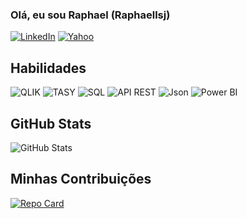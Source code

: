 ### Olá, eu sou Raphael (Raphaellsj) 

[![LinkedIn](https://img.shields.io/badge/LinkedIn-blue?style=for-the-badge&logo=linkedin&logoColor=blue)](https://www.linkedin.com/in/raphael-luiz-de-souza-jesus-1987b97b/)
[![Yahoo](https://img.shields.io/badge/Yahoo!-purple?style=for-the-badge&logo=yahoo&logoColor=white)](mailto:raphaellsj@yahoo.com.br)

## Habilidades

![QLIK](https://img.shields.io/badge/Qlik-green?style=for-the-badge&logo=qlik)
![TASY](https://img.shields.io/badge/TASY-blue?style=for-the-badge&logo=phillips)
![SQL](https://img.shields.io/badge/SQL-red?style=for-the-badge&logo=oracle&logoColor=black)
![API REST](https://img.shields.io/badge/API_REST-lightblue?style=for-the-badge&logo=apirest&logoColor=yellow)
![Json](https://img.shields.io/badge/Json-orange?style=for-the-badge&logo=json&logoColor=black)
![Power BI](https://img.shields.io/badge/Power%20BI-yellow?style=for-the-badge&logo=powerbi)

## GitHub Stats
![GitHub Stats](https://github-readme-stats.vercel.app/api?username=Raphaelljs&show_icons=true&theme=dark&title_color=ff6600&text_color=ffffff&icon_color=ff6600&bg_color=000000)

## Minhas Contribuições

[![Repo Card](https://github-readme-stats.vercel.app/api/pin/?username=Raphaelljs&repo=dio-lab-open-source&bg_color=000000&border_color=black&show_icons=true&icon_color=ff6600&title_color=ff6600&text_color=black)](https://github.com//dio-lab-open-source)
